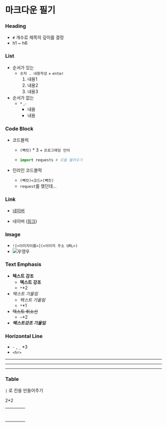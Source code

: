 # 마크다운 필기

### Heading

* `#` 개수로 제목의 깊이를 결정
* h1 ~ h6



### List

* 순서가 있는 
  * `숫자 . 내용작성` + `enter`
    1. 내용1
    2. 내용2
    3. 내용3
* 순서가 없는
  * `*` ,`-`
    * 내용
    * 내용



### Code Block

* 코드블럭

  * `(빽킷)` * 3 + `프로그래밍 언어`

  * ```python
    import requests # 모듈 불러오기
    ```

    

* 인라인 코드블럭

  * `(빽킷)<코드>(빽킷)`
  * `request`를 했던데...



### Link

* [네이버](https://www.naver.com)

* 네이버 ([링크](https://www.naver.com))



### Image

* `![<이미지이름>](<이미지 주소 URL>)`
* ![우영우](http://res.heraldm.com/content/image/2022/07/07/20220707000128_0.jpg)



### Text Emphasis

* **텍스트 강조**
  * __텍스트 강조__
  * `*`*2
* *텍스트 기울임*
  * _텍스트 기울림_
  * `*`*1
* ~~텍스트 취소선~~
  * `~`*2
* ***텍스트강조 기울임***



### Horizontal Line

* `-` , `_` *3
* `<hr>`

---

___

<hr>

### Table

`|` 로 칸을 만들어주기

2*2

|      |      |      |      |
| ---- | ---- | ---- | ---- |
|      |      |      |      |
|      |      |      |      |
|      |      |      |      |
|      |      |      |      |
|      |      |      |      |
|      |      |      |      |
|      |      |      |      |



